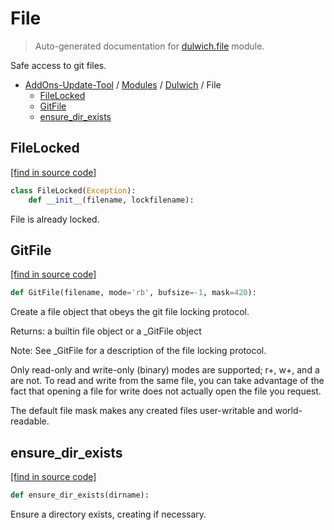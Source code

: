 # File

> Auto-generated documentation for [dulwich.file](../../dulwich/file.py) module.

Safe access to git files.

- [AddOns-Update-Tool](../README.md#addons-update-tool-index) / [Modules](../MODULES.md#addons-update-tool-modules) / [Dulwich](index.md#dulwich) / File
    - [FileLocked](#filelocked)
    - [GitFile](#gitfile)
    - [ensure_dir_exists](#ensure_dir_exists)

## FileLocked

[[find in source code]](../../dulwich/file.py#L97)

```python
class FileLocked(Exception):
    def __init__(filename, lockfilename):
```

File is already locked.

## GitFile

[[find in source code]](../../dulwich/file.py#L69)

```python
def GitFile(filename, mode='rb', bufsize=-1, mask=420):
```

Create a file object that obeys the git file locking protocol.

Returns: a builtin file object or a _GitFile object

Note: See _GitFile for a description of the file locking protocol.

Only read-only and write-only (binary) modes are supported; r+, w+, and a
are not.  To read and write from the same file, you can take advantage of
the fact that opening a file for write does not actually open the file you
request.

The default file mask makes any created files user-writable and
world-readable.

## ensure_dir_exists

[[find in source code]](../../dulwich/file.py#L28)

```python
def ensure_dir_exists(dirname):
```

Ensure a directory exists, creating if necessary.
